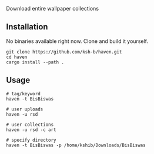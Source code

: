 Download entire wallpaper collections

## Installation
No binaries available right now. Clone and build it yourself.
```
git clone https://github.com/ksh-b/haven.git
cd haven
cargo install --path .
```

## Usage
```
# tag/keyword
haven -t BisBiswas

# user uploads
haven -u rsd

# user collections
haven -u rsd -c art

# specify directory
haven -t BisBiswas -p /home/kshib/Downloads/BisBiswas
```